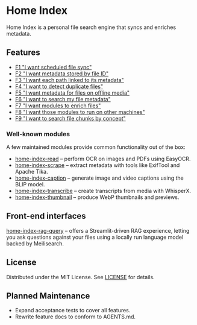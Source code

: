 # Home Index

Home Index is a personal file search engine that syncs and enriches metadata.

## Features

- [F1 "I want scheduled file sync"](docs/F1.md)
- [F2 "I want metadata stored by file ID"](docs/F2.md)
- [F3 "I want each path linked to its metadata"](docs/F3.md)
- [F4 "I want to detect duplicate files"](docs/F4.md)
- [F5 "I want metadata for files on offline media"](docs/F5.md)
- [F6 "I want to search my file metadata"](docs/F6.md)
- [F7 "I want modules to enrich files"](docs/F7.md)
- [F8 "I want those modules to run on other machines"](docs/F8.md)
- [F9 "I want to search file chunks by concept"](docs/F9.md)

### Well-known modules

A few maintained modules provide common functionality out of the box:

- [home-index-read](https://github.com/nashspence/home-index-read) – perform OCR on images and PDFs using EasyOCR.
- [home-index-scrape](https://github.com/nashspence/home-index-scrape) – extract metadata with tools like ExifTool and Apache Tika.
- [home-index-caption](https://github.com/nashspence/home-index-caption) – generate image and video captions using the BLIP model.
- [home-index-transcribe](https://github.com/nashspence/home-index-transcribe) – create transcripts from media with WhisperX.
- [home-index-thumbnail](https://github.com/nashspence/home-index-thumbnail) – produce WebP thumbnails and previews.

## Front-end interfaces

[home-index-rag-query](https://github.com/nashspence/home-index-rag-query) – offers a Streamlit-driven RAG experience, letting you ask questions against
your files using a locally run language model backed by Meilisearch.

## License

Distributed under the MIT License. See [LICENSE](LICENSE) for details.

## Planned Maintenance

- Expand acceptance tests to cover all features.
- Rewrite feature docs to conform to AGENTS.md.
